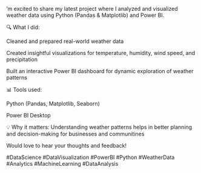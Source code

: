 ’m excited to share my latest project where I analyzed and visualized weather data using Python (Pandas & Matplotlib) and Power BI.

🔍 What I did:

Cleaned and prepared real-world weather data

Created insightful visualizations for temperature, humidity, wind speed, and precipitation

Built an interactive Power BI dashboard for dynamic exploration of weather patterns

📊 Tools used:

Python (Pandas, Matplotlib, Seaborn)

Power BI Desktop

💡 Why it matters:
Understanding weather patterns helps in better planning and decision-making for businesses and communitines

Would love to hear your thoughts and feedback!

#DataScience #DataVisualization #PowerBI #Python #WeatherData #Analytics #MachineLearning #DataAnalysis
